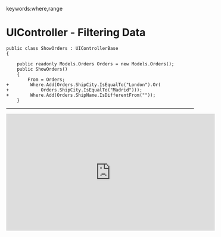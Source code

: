 ﻿keywords:where,range
# UIController - Filtering Data 

```csdiff
public class ShowOrders : UIControllerBase
{

    public readonly Models.Orders Orders = new Models.Orders();
    public ShowOrders()
    {
        From = Orders;
+        Where.Add(Orders.ShipCity.IsEqualTo("London").Or(
+            Orders.ShipCity.IsEqualTo("Madrid")));
+        Where.Add(Orders.ShipName.IsDifferentFrom(""));
    }
```
---
<iframe width="560" height="315" src="https://www.youtube.com/embed/4RdbTuXP5Sc?list=PL1DEQjXG2xnKwhPzEwuvVkEL7a_D9-pkL" frameborder="0" allowfullscreen></iframe>